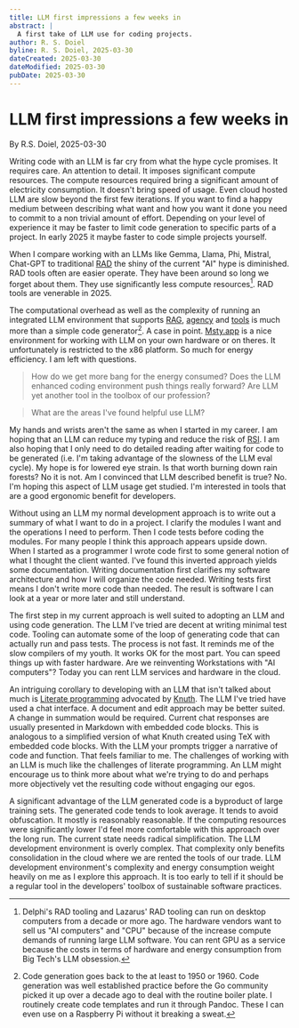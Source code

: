 ```yaml
---
title: LLM first impressions a few weeks in
abstract: |
  A first take of LLM use for coding projects.
author: R. S. Doiel
byline: R. S. Doiel, 2025-03-30
dateCreated: 2025-03-30
dateModified: 2025-03-30
pubDate: 2025-03-30
---
```


# LLM first impressions a few weeks in

By R.S. Doiel, 2025-03-30

Writing code with an LLM is far cry from what the hype cycle promises. It requires care. An attention to detail. It imposes significant compute resources. The compute resources required bring a significant amount of electricity consumption. It doesn't bring speed of usage. Even cloud hosted LLM are slow beyond the first few iterations. If you want to find a happy medium between describing what want and how you want it done you need to commit to a non trivial amount of effort. Depending on your level of experience it may be faster to limit code generation to specific parts of a project. In early 2025 it maybe faster to code simple projects yourself.

When I compare working with an LLMs like Gemma, Llama, Phi, Mistral, Chat-GPT to traditional [RAD](https://en.wikipedia.org/wiki/Rapid_application_development "Rapid Application Development") the shiny of the current "AI" hype is diminished. RAD tools often are easier operate. They have been around so long we forget about them. They use significantly less compute resources[^1]. RAD tools are venerable in 2025.

The computational overhead as well as the complexity of running an integrated LLM environment that supports [RAG](https://en.wikipedia.org/wiki/Retrieval-augmented_generation "Retrieval Augmented Generation"), [agency](https://en.wikipedia.org/wiki/Software_agent "software agent explained") and [tools](https://www.forbes.com/councils/forbestechcouncil/2025/03/27/your-essential-primer-on-large-language-model-agent-tools/ "A Forbes article on tool use with large language models") is much more than  a simple code generator[^2]. A case in point. [Msty.app](https://mysty.app) is a nice environment for working with LLM on your own hardware or on theres. It unfortunately is restricted to the x86 platform. So much for energy efficiency. I am left with questions. 

> How do we get more bang for the energy consumed? Does the LLM enhanced coding environment push things really forward? Are LLM yet another tool in the toolbox of our profession?

[^1]: Delphi's RAD tooling and Lazarus' RAD tooling can run on desktop computers from a decade or more ago. The hardware vendors want to sell us "AI computers" and "CPU" because of the increase compute demands of running large LLM software. You can rent GPU as a service because the costs in terms of hardware and energy consumption from Big Tech's LLM obsession.

[^2]: Code generation goes back to the at least to 1950 or 1960. Code generation was well established practice before the Go community picked it up over a decade ago to deal with the routine boiler plate. I routinely create code templates and run it through Pandoc. These I can even use on a Raspberry Pi without it breaking a sweat.

> What are the areas I've found helpful use LLM?

My hands and wrists aren't the same as when I started in my career. I am hoping that an LLM can reduce my typing and reduce the risk of [RSI](https://en.wikipedia.org/wiki/Repetitive_strain_injury "repetitive strain injury"). I am also hoping that I only need to do detailed reading after waiting for code to be generated (i.e. I'm taking advantage of the slowness of the LLM eval cycle). My hope is for lowered eye strain. Is that worth burning down rain forests? No it is not. Am I convinced that LLM described benefit is true? No. I'm hoping this aspect of LLM usage get studied. I'm interested in tools that are a good ergonomic benefit for developers.

Without using an LLM my normal development approach is to write out a summary of what I want to do in a project. I clarify the modules I want and the operations I need to perform. Then I code tests before coding the modules.  For many people I think this approach appears upside down. When I started as a programmer I wrote code first to some general notion of what I thought the client wanted. I've found this inverted approach yields some documentation. Writing documentation first clarifies my software architecture and how I will organize the code needed. Writing tests first means I don't write more code than needed. The result is software I can look at a year or more later and still understand.

The first step in my current approach is well suited to adopting an LLM and using code generation.  The LLM I've tried are decent at writing minimal test code. Tooling can automate some of the loop of generating code that can actually run and pass tests. The process is not fast. It reminds me of the slow compilers of my youth. It works OK for the most part. You can speed things up with faster hardware. Are we reinventing Workstations with "AI computers"? Today you can rent LLM services and hardware in the cloud.

An intriguing corollary to developing with an LLM that isn't talked about much is [Literate programming](https://en.wikipedia.org/wiki/Literate_programming) advocated by [Knuth](https://en.wikipedia.org/wiki/Donald_Knuth). The LLM I've tried have used a chat interface. A document and edit approach may be better suited. A change in summation would be required. Current chat responses are usually presented in Markdown with embedded code blocks. This is analogous to a simplified version of what Knuth created using TeX with embedded code blocks. With the LLM your prompts trigger a narrative of code and function. That feels familiar to me. The challenges of working with an LLM is much like the challenges of literate programming. An LLM might encourage us to think more about what we're trying to do and perhaps more objectively vet the resulting code without engaging our egos.

A significant advantage of the LLM generated code is a byproduct of large training sets. The generated code tends to look average. It tends to avoid obfuscation. It mostly is reasonably reasonable. If the computing resources were significantly lower I'd feel more comfortable with this approach over the long run. The current state needs radical simplification. The LLM development environment is overly complex. That complexity only benefits consolidation in the cloud where we are rented the tools of our trade. LLM development environment's complexity and energy consumption weight heavily on me as I explore this approach. It is too early to tell if it should be a regular tool in the developers' toolbox of sustainable software practices.





